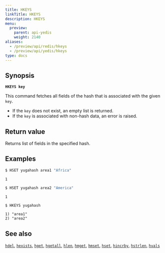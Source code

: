 ```yaml
---
title: HKEYS
linkTitle: HKEYS
description: HKEYS
menu:
  preview:
    parent: api-yedis
    weight: 2140
aliases:
  - /preview/api/redis/hkeys
  - /preview/api/yedis/hkeys
type: docs
---
```


## Synopsis

**`HKEYS key`**

This command fetches all fields of the hash that is associated with the given `key`.

- If the `key` does not exist, an empty list is returned.
- If the `key` is associated with non-hash data, an error is raised.

## Return value

Returns list of fields in the specified hash.

## Examples

```sh
$ HSET yugahash area1 "Africa"
```

```
1
```

```sh
$ HSET yugahash area2 "America"
```

```
1
```

```sh
$ HKEYS yugahash
```

```
1) "area1"
2) "area2"
```

## See also

[`hdel`](../hdel/), [`hexists`](../hexists/), [`hget`](../hget/), [`hgetall`](../hgetall/), [`hlen`](../hlen/), [`hmget`](../hmget/), [`hmset`](../hmset/), [`hset`](../hset/), [`hincrby`](../hincrby/), [`hstrlen`](../hstrlen/), [`hvals`](../hvals/)
